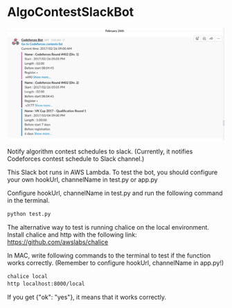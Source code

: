 # AlgoContestSlackBot

![alarm image in slack](docs/alarm_sample1.png)

Notify algorithm contest schedules to slack. (Currently, it notifies Codeforces contest schedule to Slack channel.)

This Slack bot runs in AWS Lambda.
To test the bot, you should configure your own hookUrl, channelName in test.py or app.py

Configure hookUrl, channelName in test.py and run the following command in the terminal.
```sh
python test.py
```

The alternative way to test is running chalice on the local environment.
Install chalice and http with the following link: https://github.com/awslabs/chalice

In MAC, write following commands to the terminal to test if the function works correctly.
(Remember to configure hookUrl, channelName in app.py!)
```sh
chalice local
http localhost:8000/local 
```


If you get {"ok": "yes"}, it means that it works correctly.
